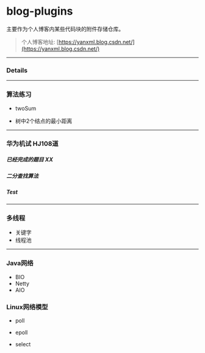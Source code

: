 # blog-plugins

主要作为个人博客内某些代码块的附件存储仓库。

> 个人博客地址: [https://yanxml.blog.csdn.net/](https://yanxml.blog.csdn.net/)

---

### Details


---

### 算法练习

* twoSum

* 树中2个结点的最小距离

---
### 华为机试 HJ108道

##### 已经完成的题目 XX 

##### 二分查找算法

##### Test

---

### 多线程

* 关键字
* 线程池
---

### Java网络

* BIO
* Netty
* AIO


### Linux网络模型
* poll
* epoll


* select